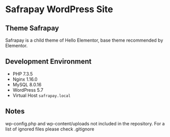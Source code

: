 # Safrapay WordPress Site

## Theme Safrapay

Safrapay is a child theme of Hello Elementor, base theme recommended by Elementor.

## Development Environment

 - PHP 7.3.5
 - Nginx 1.16.0
 - MySQL 8.0.16
 - WordPress 5.7
 - Virtual Host `safrapay.local`

## Notes
wp-config.php and wp-content/uploads not included in the repository.
For a list of ignored files please check .gitignore

